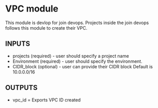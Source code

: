 # VPC module
This module is devlop for join devops. Projects inside the join devops follows this module to create their VPC.

## INPUTS
* projects (required) - user should specify a project name
* Environment (required) - user should specify the environment.
* CIDR_block (optional) - user can provide their CIDR block Default is 10.0.0.0/16

## OUTPUTS
* vpc_id = Exports VPC ID created